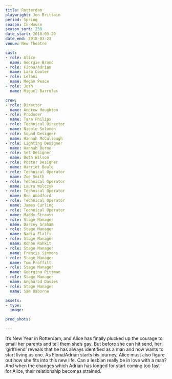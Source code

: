 ```yaml
---
title: Rotterdam
playwright: Jon Brittain
period: Spring
season: In-House
season_sort: 230
date_start: 2018-03-20
date_end: 2018-03-23
venue: New Theatre

cast:
- role: Alice
  name: Georgie Brand
- role: Fiona/Adrian
  name: Lara Cowler
- role: Lelani
  name: Megan Peace
- role: Josh
  name: Miguel Barrulas

crew:
- role: Director
  name: Andrew Houghton
- role: Producer
  name: Tara Philips
- role: Technical Director
  name: Nicole Solomon
- role: Sound Designer
  name: Hannah McCullough
- role: Lighting Designer
  name: Hannah Burne
- role: Set Designer
  name: Beth Wilson
- role: Poster Designer
  name: Harriet Beale
- role: Technical Operator
  name: Zoe Smith
- role: Technical Operator
  name: Laura Wolczyk
- role: Technical Operator
  name: Ben Woodford
- role: Technical Operator
  name: James Curling
- role: Technical Operator
  name: Maddy Strauss
- role: Stage Manager
  name: Darcey Graham
- role: Stage Manager
  name: Nadia Elalfi
- role: Stage Manager
  name: Rohan Rahkit
- role: Stage Manager
  name: Francis Simmons
- role: Stage Manager
  name: Tom Proffitt
- role: Stage Manager
  name: Georgina Pittman
- role: Stage Manager
  name: Angharad Davies
- role: Stage Manager
  name: Sam Osborne

assets:
- type:
  image:

prod_shots:

---
```


It’s New Year in Rotterdam, and Alice has finally plucked up the courage to email her parents and tell them she’s gay. But before she can hit send, her ‘girlfriend’ reveals that he has always identified as a man and now wants to start living as one. As Fiona/Adrian starts his journey, Alice must also figure out how she fits into this new life. Can a lesbian really be in love with a man? And when the changes which Adrian has longed for start coming too fast for Alice, their relationship becomes strained.
